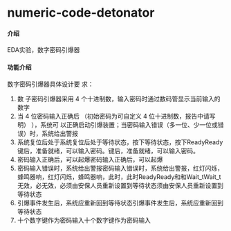 # numeric-code-detonator

#### 介绍
EDA实验，数字密码引爆器

#### 功能介绍
数字密码引爆器具体设计要
求：
1.  数 子密码引爆器采用 4 个十进制数，输入密码时通过数码管显示当前输入的数字
2. 当 4 位密码输入正确后 （初始密码为可自定义 4 位十进制数，报告中请写明） ），系统可
以正确启动引爆装置；当密码输入错误（多一位、少一位或错误）时，系统给出警报
3. 系统复位后处于系统复位后处于等待状态，按下等待状态，按下ReadyReady键后，准备就绪，可以输入密码。键后，准备就绪，可以输入密码。
4. 密码输入正确后，可以起爆密码输入正确后，可以起爆
5. 密码输入错误时，系统给出警报密码输入错误时，系统给出警报，红灯闪烁，蜂鸣器响，红灯闪烁，蜂鸣器响，此时，此时ReadyReady和和Wait_tWait_t无效，必无效，必须由安保人员重新设置到等待状态须由安保人员重新设置到等待状态
6. 引爆事件发生后，系统应重新回到等待状态引爆事件发生后，系统应重新回到等待状态
7. 十个数字键作为密码输入十个数字键作为密码输入